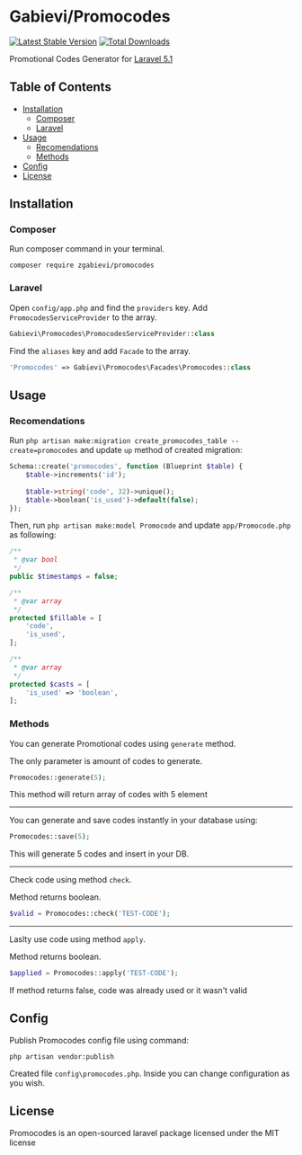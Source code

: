 # Gabievi/Promocodes

[![Latest Stable Version](https://poser.pugx.org/zgabievi/promocodes/version.png)](https://packagist.org/packages/zgabievi/promocodes)
[![Total Downloads](https://poser.pugx.org/zgabievi/promocodes/d/total.png)](https://packagist.org/packages/zgabievi/promocodes)

Promotional Codes Generator for [Laravel 5.1](http://laravel.com/)

## Table of Contents
- [Installation](#installation)
    - [Composer](#composer)
    - [Laravel](#laravel)
- [Usage](#usage)
    - [Recomendations](#recomendations)
    - [Methods](#methods)
- [Config](#config)
- [License](#license)

## Installation

### Composer

Run composer command in your terminal.

    composer require zgabievi/promocodes

### Laravel

Open `config/app.php` and find the `providers` key. Add `PromocodesServiceProvider` to the array.

```php
Gabievi\Promocodes\PromocodesServiceProvider::class
```

Find the `aliases` key and add `Facade` to the array. 

```php
'Promocodes' => Gabievi\Promocodes\Facades\Promocodes::class
```

## Usage

### Recomendations

Run `php artisan make:migration create_promocodes_table --create=promocodes` and update `up` method of created migration:

```php
Schema::create('promocodes', function (Blueprint $table) {
    $table->increments('id');
    
    $table->string('code', 32)->unique();
    $table->boolean('is_used')->default(false);
});
```

Then, run `php artisan make:model Promocode` and update `app/Promocode.php` as following:

```php
/**
 * @var bool
 */
public $timestamps = false;

/**
 * @var array
 */
protected $fillable = [
	'code',
	'is_used',
];

/**
 * @var array
 */
protected $casts = [
	'is_used' => 'boolean',
];
```

### Methods

You can generate Promotional codes using `generate` method.

The only parameter is amount of codes to generate.


```php
Promocodes::generate(5);
```

This method will return array of codes with 5 element

---

You can generate and save codes instantly in your database using:

```php
Promocodes::save(5);
```

This will generate 5 codes and insert in your DB.

---

Check code using method `check`.

Method returns boolean.

```php
$valid = Promocodes::check('TEST-CODE');
```

---

Laslty use code using method `apply`.

Method returns boolean.

```php
$applied = Promocodes::apply('TEST-CODE');
```

If method returns false, code was already used or it wasn't valid

## Config

Publish Promocodes config file using command:

```
php artisan vendor:publish
```

Created file `config\promocodes.php`. Inside you can change configuration as you wish.

## License

Promocodes is an open-sourced laravel package licensed under the MIT license
